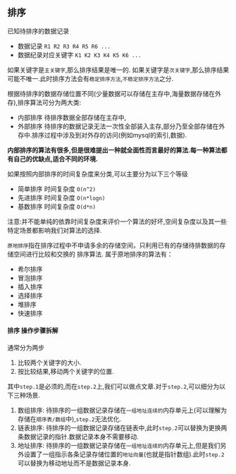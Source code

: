## 排序

已知待排序的数据记录

 - 数据记录          `R1 R2 R3 R4 R5 R6 ...`
 - 数据纪录对应关键字  `K1 K2 K3 K4 K5 K6 ...`

如果关键字是`主关键字`,那么排序结果是唯一的.
如果关键字是`次关键字`,那么排序结果可能不唯一.此时排序方法会有`稳定排序方法`,`不稳定排序方法`之分.

根据待排序的数据存储位置不同(少量数据可以存储在主存中,海量数据存储在外存),排序算法可分为两大类:

 - 内部排序  待排序数据全部存储在主存中,
 - 外部排序  待排序的数据记录无法一次性全部装入主存,部分乃至全部存储在外存中.排序过程中涉及到对外存的访问(例如mysql的索引,数据).
 
**内部排序的算法有很多,但是很难提出一种就全面性而言最好的算法.每一种算法都有自己的优缺点,适合不同的环境.**

如果按照内部排序的时间复杂度来分类,可以主要分为以下三个等级

 - 简单排序  时间复杂度 `O(n^2)` 
 - 先进排序  时间复杂度 `O(n*logn)`
 - 基数排序  时间复杂度 `O(d*n)`
 
注意:并不能单纯的依靠时间复杂度来评价一个算法的好坏,空间复杂度以及其一些特定场景都影响我们对算法的选择.
 
`原地排序`指在排序过程中不申请多余的存储空间，只利用已有的存储待排数据的存储空间进行比较和交换的 排序算法.
属于原地排序的算法有：

 - 希尔排序
 - 冒泡排序
 - 插入排序
 - 选择排序
 - 堆排序
 - 快速排序
 
#### 排序 操作步骤拆解

通常分为两步

 1. 比较两个关键字的大小.
 2. 按比较结果,移动两个关键字的位置.

其中`step.1`是必须的,而在`step.2`上,我们可以做点文章.对于`step.2`,可以细分为以下三种场景.

 1. 数组排序: 待排序的一组数据记录存储在`一组地址连续的`内存单元上(可以理解为存储在`顺序表/数组`中),`step.2`无法优化.
 1. 链表排序: 待排序的一组数据记录存储在链表中,此时`step.2`可以替换为更换两条数据记录的指针.数据记录本身不需要移动.
 1. 地址排序: 待排序的一组数据记录存储在`一组地址连续的`内存单元上,但是我们另外设置了一组指示各条记录存储位置的`地址向量`(也就是指针数组).此时`step.2`可以替换为移动地址而不是数据记录本身.
 
 
 


 

 